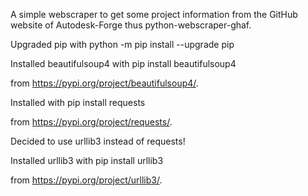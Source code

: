 A simple webscraper to get some project information from the GitHub website of Autodesk-Forge thus python-webscraper-ghaf.

Upgraded pip with
    python -m pip install --upgrade pip

Installed beautifulsoup4 with
    pip install beautifulsoup4

from https://pypi.org/project/beautifulsoup4/.

Installed with
    pip install requests

from https://pypi.org/project/requests/.

Decided to use urllib3 instead of requests!

Installed urllib3 with
    pip install urllib3

from https://pypi.org/project/urllib3/.